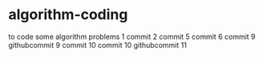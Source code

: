 # algorithm-coding
to code some algorithm problems
1 commit
2 commit
5 commit
6 commit
9 githubcommit
9 commit
10 commit
10 githubcommit
11

